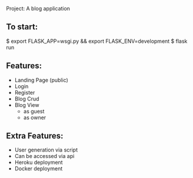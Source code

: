 Project: A blog application

To start:
----------
$ export FLASK_APP=wsgi.py && export FLASK_ENV=development
$ flask run

Features:
---------
- Landing Page (public)
- Login
- Register
- Blog Crud
- Blog View
    - as guest
    - as owner

Extra Features:
---------------
- User generation via script
- Can be accessed via api
- Heroku deployment
- Docker deployment
